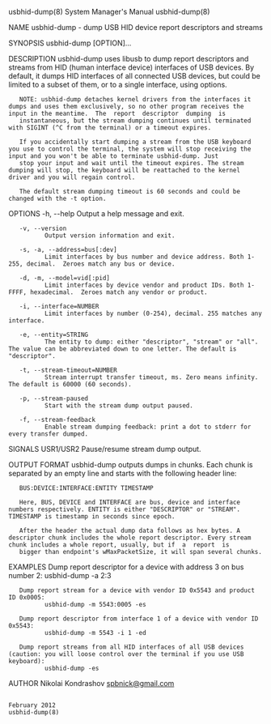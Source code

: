 usbhid-dump(8)                                                                          System Manager's Manual                                                                         usbhid-dump(8)

NAME
       usbhid-dump - dump USB HID device report descriptors and streams

SYNOPSIS
       usbhid-dump [OPTION]...

DESCRIPTION
       usbhid-dump  uses libusb to dump report descriptors and streams from HID (human interface device) interfaces of USB devices.  By default, it dumps HID interfaces of all connected USB devices,
       but could be limited to a subset of them, or to a single interface, using options.

       NOTE: usbhid-dump detaches kernel drivers from the interfaces it dumps and uses them exclusively, so no other program receives the input in the meantime.  The  report  descriptor  dumping  is
       instantaneous, but the stream dumping continues until terminated with SIGINT (^C from the terminal) or a timeout expires.

       If you accidentally start dumping a stream from the USB keyboard you use to control the terminal, the system will stop receiving the input and you won't be able to terminate usbhid-dump. Just
       stop your input and wait until the timeout expires. The stream dumping will stop, the keyboard will be reattached to the kernel driver and you will regain control.

       The default stream dumping timeout is 60 seconds and could be changed with the -t option.

OPTIONS
       -h, --help
              Output a help message and exit.

       -v, --version
              Output version information and exit.

       -s, -a, --address=bus[:dev]
              Limit interfaces by bus number and device address. Both 1-255, decimal.  Zeroes match any bus or device.

       -d, -m, --model=vid[:pid]
              Limit interfaces by device vendor and product IDs. Both 1-FFFF, hexadecimal.  Zeroes match any vendor or product.

       -i, --interface=NUMBER
              Limit interfaces by number (0-254), decimal. 255 matches any interface.

       -e, --entity=STRING
              The entity to dump: either "descriptor", "stream" or "all". The value can be abbreviated down to one letter. The default is "descriptor".

       -t, --stream-timeout=NUMBER
              Stream interrupt transfer timeout, ms. Zero means infinity. The default is 60000 (60 seconds).

       -p, --stream-paused
              Start with the stream dump output paused.

       -f, --stream-feedback
              Enable stream dumping feedback: print a dot to stderr for every transfer dumped.

SIGNALS
       USR1/USR2
              Pause/resume stream dump output.

OUTPUT FORMAT
       usbhid-dump outputs dumps in chunks. Each chunk is separated by an empty line and starts with the following header line:

       BUS:DEVICE:INTERFACE:ENTITY TIMESTAMP

       Here, BUS, DEVICE and INTERFACE are bus, device and interface numbers respectively. ENTITY is either "DESCRIPTOR" or "STREAM". TIMESTAMP is timestamp in seconds since epoch.

       After the header the actual dump data follows as hex bytes. A descriptor chunk includes the whole report descriptor. Every stream chunk includes a whole report, usually, but if  a  report  is
       bigger than endpoint's wMaxPacketSize, it will span several chunks.

EXAMPLES
       Dump report descriptor for a device with address 3 on bus number 2:
              usbhid-dump -a 2:3

       Dump report stream for a device with vendor ID 0x5543 and product ID 0x0005:
              usbhid-dump -m 5543:0005 -es

       Dump report descriptor from interface 1 of a device with vendor ID 0x5543:
              usbhid-dump -m 5543 -i 1 -ed

       Dump report streams from all HID interfaces of all USB devices (caution: you will loose control over the terminal if you use USB keyboard):
              usbhid-dump -es

AUTHOR
       Nikolai Kondrashov <spbnick@gmail.com>

                                                                                             February 2012                                                                              usbhid-dump(8)
